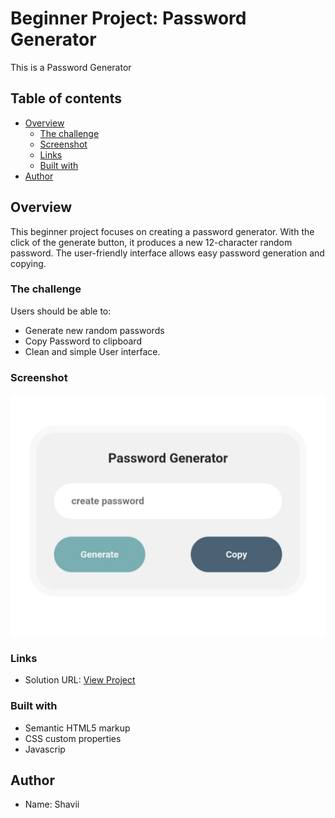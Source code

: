 # Beginner Project: Password Generator

This is a Password Generator

## Table of contents

- [Overview](#overview)
  - [The challenge](#the-challenge)
  - [Screenshot](#screenshot)
  - [Links](#links)
  - [Built with](#built-with)
- [Author](#author)

## Overview
  This beginner project focuses on creating a password generator. With the click of the generate button, it produces a new 12-character random password. The user-friendly interface allows easy password generation and copying.
  
### The challenge
Users should be able to:

- Generate new random passwords
- Copy Password to clipboard
- Clean and simple User interface.

### Screenshot

![Preview](./Screenshot.jpg)

### Links

- Solution URL: [View Project](https://sh4vii.github.io/password-generator/)

### Built with

- Semantic HTML5 markup
- CSS custom properties
- Javascrip

## Author

- Name: Shavii


